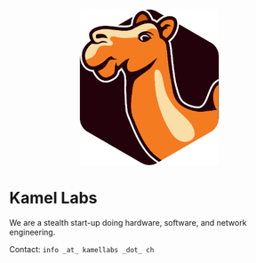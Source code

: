<center><img src="https://raw.githubusercontent.com/kamelnetworks/site/master/kamelnetworks.png" width="250px"></center>

# Kamel Labs

We are a stealth start-up doing hardware, software, and network engineering.

Contact: `info _at_ kamellabs _dot_ ch`
